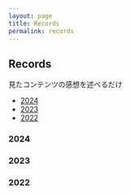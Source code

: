 ```yaml
---
layout: page
title: Records
permalink: records
---
```

## Records

見たコンテンツの感想を述べるだけ

- [2024](#2024)
- [2023](#2023)
- [2022](#2022)

### 2024

### 2023

### 2022
